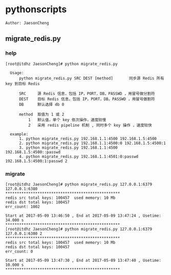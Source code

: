 # pythonscripts

    Author: JaesonCheng

## migrate_redis.py

### help

    [root@itdhz JaesonCheng]# python migrate_redis.py

      Usage: 
          python migrate_redis.py SRC DEST [method]       同步源 Redis 所有 key 到目标 Redis 

          SRC     源 Redis 信息，包括 IP，PORT，DB，PASSWD ，用冒号做分割符
          DEST    目标 Redis 信息，包括 IP，PORT，DB，PASSWD ，用冒号做割符
          DB      默认选择 db 0
          
          method  取值为 1 或 2 
              1   默认值，单个 key 依次操作，速度较慢
              2   采用 redis pipeline 机制 , 同时多个 key 操作 ，速度较快
          
      example:
          1. python migrate_redis.py 192.168.1.1:4500 192.168.1.5:4500
          2. python migrate_redis.py 192.168.1.1:4500:0 192.168.1.5:4500:1
          3. python migrate_redis.py 192.168.1.1:4500 192.168.1.5:4500::passwd
          4. python migrate_redis.py 192.168.1.1:4501:0:passwd 192.168.1.5:4500:1:passwd 2

### migrate

    [root@itdhz JaesonCheng]# python migrate_redis.py 127.0.0.1:6379 127.0.0.1:6380
    **************************************************
    redis src total keys: 100457  used memory: 10 Mb
    redis dst total keys: 100457 
    err_count: 1002 

    Start at 2017-05-09 13:46:50 , End at 2017-05-09 13:47:24 , Usetime: 34.000 s
    **************************************************
    [root@itdhz JaesonCheng]# python migrate_redis.py 127.0.0.1:6379 127.0.0.1:6380 2
    **************************************************
    redis src total keys: 100457  used memory: 10 Mb
    redis dst total keys: 100457 
    err_count: 0 

    Start at 2017-05-09 13:47:30 , End at 2017-05-09 13:47:40 , Usetime: 10.000 s
    **************************************************
